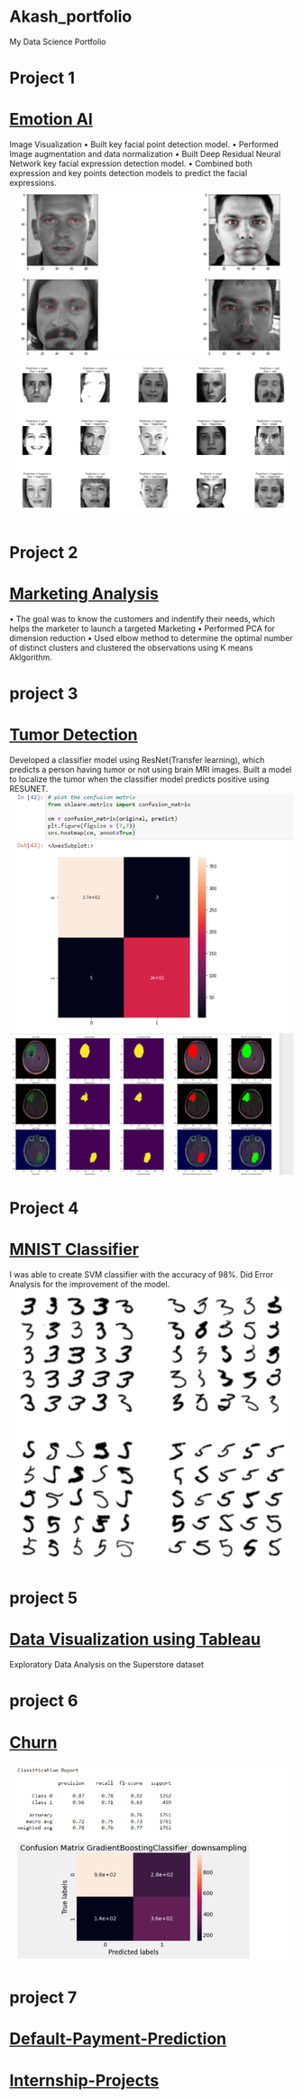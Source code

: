 # Akash_portfolio
My Data Science Portfolio

# Project 1
# [Emotion AI](https://github.com/Kasha-13/AI-Emotion)                                                                             
Image Visualization 
• Built key facial point detection model.
• Performed Image augmentation and data normalization
• Built Deep Residual Neural Network key facial expression detection model.
• Combined both expression and key points detection models to predict the facial expressions.
![](/images/facial_key%20points.PNG)
![](/images/emotion.PNG)

# Project 2
# [Marketing Analysis](https://github.com/Kasha-13/Marketing-AI)
•	The goal was to know the customers and indentify  their needs, which helps the marketer to launch a targeted
Marketing
•	Performed PCA for dimension reduction
•	Used  elbow method to determine the optimal number of distinct clusters and clustered the observations 
using K means Aklgorithm.

# project 3
# [Tumor Detection](https://github.com/Kasha-13/Tumor_detection)
Developed a classifier model using ResNet(Transfer learning), which predicts a person having tumor or not using brain MRI images.
Built a model to localize the tumor when the classifier model predicts positive using RESUNET. 
![](/images/health_1.PNG)
![](/images/Health_2.PNG)

# Project 4
# [MNIST Classifier](https://github.com/Kasha-13/MNIST)
I was able to create SVM classifier with the accuracy of 98%.
Did Error Analysis for the improvement of the model.
![](/images/mnist.PNG)

# project 5
# [Data Visualization using Tableau](https://public.tableau.com/profile/akash4773#!/vizhome/ProfitorLoss_16155416805000/Story1?publish=yes)
Exploratory Data Analysis on the Superstore dataset

# project 6
# [Churn](https://github.com/Kasha-13/Churn)
![](/images/git.PNG)

# project 7
# [Default-Payment-Prediction](https://github.com/Kasha-13/Default-Payment-Prediction) 

# [Internship-Projects](https://github.com/Kasha-13/Internship_tools)
